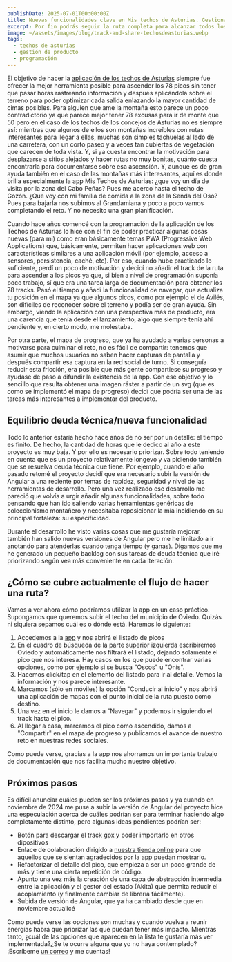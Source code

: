 ```yaml
---
publishDate: 2025-07-01T00:00:00Z
title: Nuevas funcionalidades clave en Mis techos de Asturias. Gestionando el crecimiento del producto
excerpt: Por fin podrás seguir la ruta completa para alcanzar todos los picos y después compartirlo cómodamente en tu red social favorita
image: ~/assets/images/blog/track-and-share-techosdeasturias.webp
tags:
  - techos de asturias
  - gestión de producto
  - programación
---
```


El objetivo de hacer la [aplicación de los techos de Asturias](https://guitarranalon.github.io/MisTechosAsturias2) siempre fue ofrecer la mejor herramienta posible para ascender los 78 picos sin tener que pasar horas rastreando información y después aplicándola sobre el terreno para poder optimizar cada salida enlazando la mayor cantidad de cimas posibles. Para alguien que ame la montaña esto parece un poco contradictorio ya que parece mejor tener 78 excusas para ir de monte que 50 pero en el caso de los techos de los concejos de Asturias no es siempre así: mientras que algunos de ellos son montañas increíbles con rutas interesantes para llegar a ellas, muchas son simples tachuelas al lado de una carretera, con un corto paseo y a veces tan cubiertas de vegetación que carecen de toda vista. Y, si ya cuesta encontrar la motivación para desplazarse a sitios alejados y hacer rutas no muy bonitas, cuánto cuesta encontrarla para documentarse sobre esa ascensión. Y, aunque es de gran ayuda también en el caso de las montañas más interesantes, aquí es donde brilla especialmente la app Mis Techos de Asturias: ¿que voy un día de visita por la zona del Cabo Peñas? Pues me acerco hasta el techo de Gozón. ¿Que voy con mi familia de comida a la zona de la Senda del Oso? Pues para bajarla nos subimos al Grandamiana y poco a poco vamos completando el reto. Y no necesito una gran planificación.

Cuando hace años comencé con la programación de la aplicación de los Techos de Asturias lo hice con el fin de poder practicar algunas cosas nuevas (para mi) como eran básicamente temas PWA (Progressive Web Applications) que, básicamente, permiten hacer aplicaciones web con características similares a una aplicación móvil (por ejemplo, acceso a sensores, persistencia, caché, etc). Por eso, cuando hube practicado lo suficiente, perdí un poco de motivación y decicí no añadir el track de la ruta para ascender a los picos ya que, si bien a nivel de programación suponía poco trabajo, sí que era una tarea larga de documentación para obtener los 78 tracks. Pasó el tiempo y añadí la funcionalidad de navegar, que actualiza tu posición en el mapa ya que algunos picos, como por ejemplo el de Avilés, son difíciles de reconocer sobre el terreno y podía ser de gran ayuda. Sin embargo, viendo la aplicación con una perspectiva más de producto, era una carencia que tenía desde el lanzamiento, algo que siempre tenía ahí pendiente y, en cierto modo, me molestaba.

Por otra parte, el mapa de progreso, que ya ha ayudado a varias personas a motivarse para culminar el reto, no es fácil de compartir: tenemos que asumir que muchos usuarios no saben hacer capturas de pantalla y después compartir esa captura en la red social de turno. Si conseguía reducir esta fricción, era posible que más gente compartiese su progreso y ayudase de paso a difundir la existencia de la app. Con ese objetivo y lo sencillo que resulta obtener una imagen ráster a partir de un svg (que es como se implementó el mapa de progreso) decidí que podría ser una de las tareas más interesantes a implementar del producto.

## Equilibrio deuda técnica/nueva funcionalidad

Todo lo anterior estaría hecho hace años de no ser por un detalle: el tiempo es finito. De hecho, la cantidad de horas que le dedico al año a este proyecto es muy baja. Y por ello es necesario priorizar. Sobre todo teniendo en cuenta que es un proyecto relativamente longevo y va pidiendo también que se resuelva deuda técnica que tiene. Por ejemplo, cuando el año pasado retomé el proyecto decidí que era necesario subir la versión de Angular a una reciente por temas de rapidez, seguridad y nivel de las herramientas de desarrollo. Pero una vez realizado ese desarrollo me pareció que volvía a urgir añadir algunas funcionalidades, sobre todo pensando que han ido saliendo varias herramientas genéricas de coleccionismo montañero y necesitaba reposicionar la mía incidiendo en su principal fortaleza: su especificidad.

Durante el desarrollo he visto varias cosas que me gustaría mejorar, también han salido nuevas versiones de Angular pero me he limitado a ir anotando para atenderlas cuando tenga tiempo (y ganas). Digamos que me he generado un pequeño backlog con sus tareas de deuda técnica que iré priorizando según vea más conveniente en cada iteración.

## ¿Cómo se cubre actualmente el flujo de hacer una ruta? 

Vamos a ver ahora cómo podríamos utilizar la app en un caso práctico. Supongamos que queremos subir el techo del municipio de Oviedo. Quizás ni siquiera sepamos cuál es o dónde está. Haremos lo siguiente:

1. Accedemos a la [app](https://guitarranalon.github.io/MisTechosAsturias2) y nos abrirá el listado de picos
2. En el cuadro de búsqueda de la parte superior izquierda escribiremos Oviedo y automáticamente nos filtrará el listado, dejando solamente el pico que nos interesa. Hay casos en los que puede encontrar varias opciones, como por ejemplo si se busca "Oscos" u "Onís".
3. Hacemos click/tap en el elemento del listado para ir al detalle. Vemos la información y nos parece interesante.
4. Marcamos (sólo en móviles) la opción "Conducir al inicio" y nos abrirá una aplicación de mapas con el punto inicial de la ruta puesto como destino.
5. Una vez en el inicio le damos a "Navegar" y podemos ir siguiendo el track hasta el pico.
6. Al llegar a casa, marcamos el pico como ascendido, damos a "Compartir" en el mapa de progreso y publicamos el avance de nuestro reto en nuestras redes sociales.

Como puede verse, gracias a la app nos ahorramos un importante trabajo de documentación que nos facilita mucho nuestro objetivo.

## Próximos pasos

Es difícil anunciar cuáles pueden ser los próximos pasos y ya cuando en noviembre de 2024 me puse a subir la versión de Angular del proyecto hice una especulación acerca de cuáles podrían ser para terminar haciendo algo completamente distinto, pero algunas ideas pendientes podrían ser:

- Botón para descargar el track gpx y poder importarlo en otros dipositivos
- Enlace de colaboración dirigido a [nuestra tienda online](https://www.latostadora.com/shop/quicothesiamese/) para que aquellos que se sientan agradecidos por la app puedan mostrarlo.
- Refactorizar el detalle del pico, que empieza a ser un poco grande de más y tiene una cierta repetición de código.
- Apunto una vez más la creación de una capa de abstracción intermedia entre la aplicación y el gestor del estado (Akita) que permita reducir el acoplamiento (y finalmente cambiar de librería fácilmente).
- Subida de versión de Angular, que ya ha cambiado desde que en noviembre actualicé

Como puede verse las opciones son muchas y cuando vuelva a reunir energías habrá que priorizar las que puedan tener más impacto. Mientras tanto, ¿cuál de las opciones que aparecen en la lista te gustaría más ver implementada?¿Se te ocurre alguna que yo no haya contemplado? ¡Escríbeme [un correo](mailto:guitarranalon@gmail.com) y me cuentas!
